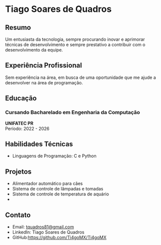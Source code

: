 # Tiago Soares de Quadros

## Resumo

Um entusiasta da tecnologia, sempre procurando inovar e aprimorar técnicas de desenvolvimento e sempre prestativo a contribuir com o desenvolvimento da equipe.

## Experiência Profissional

Sem experiência na área, em busca de uma oportunidade que me ajude a desenvolver na área de programação.


## Educação

### Cursando Bacharelado em Engenharia da Computação
**UNIFATEC PR**  
Período: 2022 - 2026

## Habilidades Técnicas
- Linguagens de Programação: C e Python

## Projetos

- Alimentador automático para cães
- Sistema de controle de lâmpadas e tomadas
- Sistema de controle de temperatura de aquário
-

## Contato
- Email: tquadros81@gmail.com
- LinkedIn: Tiago Soares de Quadros
- GitHub:https://github.com/Ti4goMX/Ti4goMX
